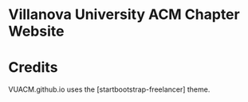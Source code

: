 # Villanova University ACM Chapter Website

# Credits
VUACM.github.io uses the [startbootstrap-freelancer] theme.
